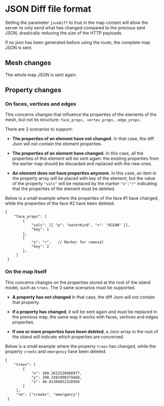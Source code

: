 # JSON Diff file format

Setting the parameter `jsonDiff` to true in the map context will allow the server to only send what has changed compared to the previous sent JSON, drastically reducing the size of the HTTP payloads.

If no json has been generated before using the route, the complete map JSON is sent.

## Mesh changes

The whole map JSON is sent again.

## Property changes

### On faces, vertices and edges

This concerns changes that influence the properties of the elements of the mesh, but not its structure: `face_props, vertex_props, edge_props`.

There are 3 scenarios to support:

- **The properties of an element have not changed.** In that case, the diff Json will not contain the element properties.

- **The properties of an element have changed.** In this case, all the properties of this element will be sent again: the existing properties from the earlier map should be discarded and replaced with the new ones.

- **An element does not have properties anymore.** In this case, an item in the property array will be placed with key of the element, but the value of the property `"vals"` will be replaced by the marker `"o":"r"` indicating that the properties of the element must be deleted.

Below is a small example where the properties of the face #1 have changed, while the properties of the face #2 have been deleted.
```
{
	"face_props": [
	    {
		    "vals": [{ "p": "waterKind", "v": "OCEAN" }],
		    "key": 1 
		},
	    {
		    "o": "r",   // Marker for removal
		    "key": 2 
	    },
	 ]
 }
```

### On the map itself

This concerns changes on the properties stored at the root of the island model, such as `trees`.
The 3 same scenarios must be supported.

- **A property has not changed** In that case, the diff Json will not contain that property.

- **If a property has changed**, it will be sent again and must be replaced in the previous map, the same way it works with faces, vertices and edges properties.

- **If one or more properties have been deleted**, a Json array in the root of the island will indicate which properties are concerned. 

Below is a small example where the property `trees` has changed, while the property `creeks` and `emergency` have been deleted.
```
{
	"trees": [
		{
			"x": 109.2612520466977,
	        "y": 290.3381990379468,
	        "z": 49.81304852328566
	    }
	 ],
	 "rm": ["creeks", "emergency"]
 }
```
